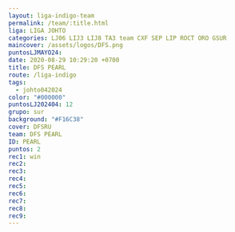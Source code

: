 ```yaml
---
layout: liga-indigo-team
permalink: /team/:title.html
liga: LIGA JOHTO
categories: LJ06 LIJ3 LIJ8 TA3 team CXF SEP LIP ROCT ORO GSUR
maincover: /assets/logos/DFS.png
puntosLJMAYO24: 
date: 2020-08-29 10:29:20 +0700
title: DFS PEARL
route: /liga-indigo
tags:
  - johto042024
color: "#000000"
puntosLJ202404: 12
grupo: sur
background: "#F16C38"
cover: DFSRU
team: DFS PEARL
ID: PEARL
puntos: 2
rec1: win
rec2:
rec3: 
rec4:
rec5:
rec6:
rec7:
rec8:
rec9:
---
```

